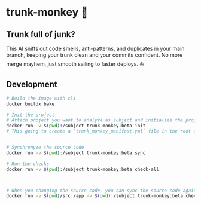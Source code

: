# trunk-monkey 🐒

## Trunk full of junk?
This AI sniffs out code smells, anti-patterns, and duplicates in your main branch, keeping your trunk clean and your commits confident.  No more merge mayhem, just smooth sailing to faster deploys. ⛵

## Development
```bash
# Build the image with cli
docker buildx bake

# Init the project
# Attach project you want to analyze as subject and initialize the project
docker run -v $(pwd):/subject trunk-monkey:beta init
# This going to create a `trunk_monkey_manifest.yml` file in the root of the project


# Synchronyze the source code
docker run -v $(pwd):/subject trunk-monkey:beta sync

# Run the checks
docker run -v $(pwd):/subject trunk-monkey:beta check-all



# When you changing the source code, you can sync the source code again
docker run -v $(pwd)/src:/app -v $(pwd):/subject trunk-monkey:beta check-all
```
